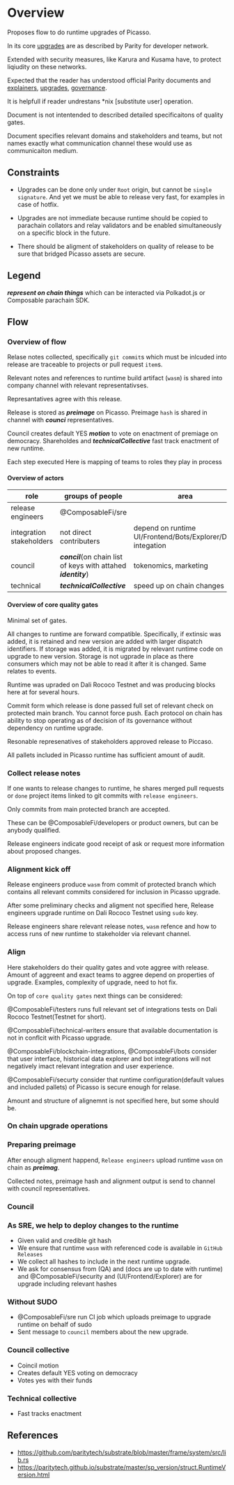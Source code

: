 # Overview

Proposes flow to do runtime upgrades of Picasso. 

In its core [upgrades] are as described by Parity for developer network.

Extended with security measures, like Karura and Kusama have, to protect liqiudity on these networks.

Expected that the reader has understood official Parity documents and [explainers], [upgrades], [governance].

It is helpfull if reader undrestans *nix [substitute user] operation. 

Document is not intentended to described detailed specificaitons of quality gates.

Document specifies relevant domains and stakeholders and teams, but not names exactly what communication channel these would use as communicaiton medium.

## Constraints

- Upgrades can be done only under `Root` origin, but cannot be `single signature`. And yet we must be able to release very fast, for examples in case of hotfix.

- Upgrades are not immediate because runtime should be copied to parachain collators and relay validators and be enabled simultaneously on a specific block in the future.

- There should be aligment of stakeholders on quality of release to be sure that bridged Picasso assets are secure. 


## Legend

***represent on chain things*** which can be interacted via Polkadot.js or Composable parachain SDK.

## Flow

### Overview of flow

Relase notes collected, specifically `git commit`s which must be inlcuded into release are traceable to projects or pull request `item`s.

Relevant notes and references to runtime build artifact (`wasm`) is shared into company channel with relevant representativses.

Represantatives agree with this release.

Release is stored as ***preimage*** on Picasso. Preimage `hash` is shared in channel with ***counci*** representatives.

Council creates default YES ***motion*** to vote on enactment of premiage on democracy. Shareholdes and ***technicalCollective*** fast track enactment of new runtime.

Each step executed Here is mapping of teams to roles they play in process

#### Overview of actors

| role | groups of people| area |  
|-----------------|-----|-----|
| release engineers | @ComposableFi/sre| | 
| integration stakeholders| not direct contributers | depend on runtime UI/Frontend/Bots/Explorer/Data integation |
| council |   ***concil***(on chain list of keys with attahed ***identity***) | tokenomics, marketing |
| technical| ***technicalCollective*** | speed up on chain changes | 

#### Overview of core quality gates 

Minimal set of gates.

All changes to runtime are forward compatible.
Specifically, if extinsic was added, it is retained and new version are added with larger dispatch identifiers.
If storage was added, it is migrated by relevant runtime code on upgrade to new version. Storage is not ugprade in place as there consumers which may not be able to read it after it is changed. Same relates to events.

Runtime was upraded on Dali Rococo Testnet and was producing blocks here at for several hours.

Commit form which release is done passed full set of relevant check on protected main branch. 
You cannot force push. 
Each protocol on chain has ability to stop operating as of decision of its governance without dependency on runtime upgrade.

Resonable represenatives of stakeholders approved release to Piccaso.

All pallets included in Picasso runtime has sufficient amount of audit.

### Collect release notes

If one wants to release changes to runtime, he shares merged pull requests or `done` project items linked to git commits with `release engineers`.

Only commits from main protected branch are accepted.

These can be @ComposableFi/developers or product owners, but can be anybody qualified.

Release engineers indicate good receipt of ask or request more information about proposed changes. 

### Alignment kick off

Release engineers produce `wasm` from commit of protected branch which contains all relevant commits considered for inclusion in Picasso upgrade.

After some preliminary checks and aligment not specified here, Release engineers upgrade runtime on Dali Rococo Testnet using `sudo` key. 

Release engineers share relevant release notes, `wasm` refence and how to access runs of new runtime to stakeholder via relevant channel.

### Align

Here stakeholders do their quality gates and vote aggree with release. 
Amount of aggreent and exact teams to aggree depend on properties of upgrade. 
Examples, complexity of upgrade, need to hot fix.

On top of `core quality gates` next things can be considered:

@ComposableFi/testers runs full relevant set of integrations tests on Dali Rococo Testnet(Testnet for short).

@ComposableFi/technical-writers ensure that available documentation is not in conflcit with Picasso  upgrade.

@ComposableFi/blockchain-integrations, @ComposableFi/bots consider that user interface, historical data explorer and bot integrations will not negatively imact relevant integration and user experience.

@ComposableFi/securty consider that runtime configuration(default values and included pallets) of Picasso is secure enough for relase. 

Amount and structure of alignemnt is not specified here, but some should be.


### On chain upgrade operations


### Preparing preimage

After enough aligment happend, `Release engineers` upload runtime `wasm` on chain as ***preimag***.

Collected notes, preimage hash and alignment output is send to channel with council representatives. 


### Council 


### As SRE, we help to deploy changes to the runtime

- Given valid and credible git hash
- We ensure that runtime `wasm` with referenced code is available in `GitHub Releases`
- We collect all hashes to include in the next runtime upgrade.
- We ask for consensus from  (QA) and  (docs are up to date with runtime) and @ComposableFi/security and (UI/Frontend/Explorer) are for upgrade including relevant hashes

### Without SUDO

- @ComposableFi/sre run CI job which uploads preimage to upgrade runtime on behalf of sudo
- Sent message to `council` members about the new upgrade.

### Council collective

- Coincil motion
- Creates default YES voting on democracy
- Votes yes with their funds

### Technical collective

- Fast tracks enactment

## References

- <https://github.com/paritytech/substrate/blob/master/frame/system/src/lib.rs>
- <https://paritytech.github.io/substrate/master/sp_version/struct.RuntimeVersion.html>

[explainers]:https://www.youtube.com/playlist?list=PLOyWqupZ-WGuAuS00rK-pebTMAOxW41W8
[governance]:../doc/governance.md
[upgrades]: https://docs.substrate.io/tutorials/get-started/forkless-upgrade
[substitue user]:https://en.wikipedia.org/wiki/Sudo
